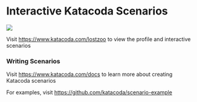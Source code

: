 # Interactive Katacoda Scenarios

[![](http://shields.katacoda.com/katacoda/lostzoo/count.svg)](https://www.katacoda.com/lostzoo "Get your profile on Katacoda.com")

Visit https://www.katacoda.com/lostzoo to view the profile and interactive scenarios

### Writing Scenarios
Visit https://www.katacoda.com/docs to learn more about creating Katacoda scenarios

For examples, visit https://github.com/katacoda/scenario-example
